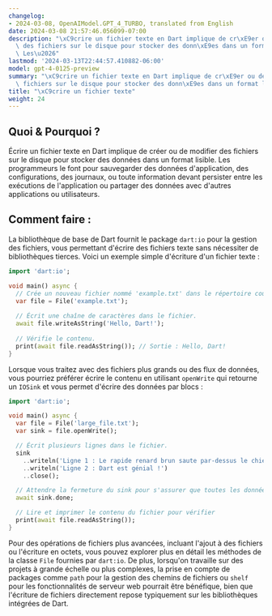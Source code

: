 ```yaml
---
changelog:
- 2024-03-08, OpenAIModel.GPT_4_TURBO, translated from English
date: 2024-03-08 21:57:46.056099-07:00
description: "\xC9crire un fichier texte en Dart implique de cr\xE9er ou de modifier\
  \ des fichiers sur le disque pour stocker des donn\xE9es dans un format lisible.\
  \ Les\u2026"
lastmod: '2024-03-13T22:44:57.410882-06:00'
model: gpt-4-0125-preview
summary: "\xC9crire un fichier texte en Dart implique de cr\xE9er ou de modifier des\
  \ fichiers sur le disque pour stocker des donn\xE9es dans un format lisible."
title: "\xC9crire un fichier texte"
weight: 24
---
```


## Quoi & Pourquoi ?
Écrire un fichier texte en Dart implique de créer ou de modifier des fichiers sur le disque pour stocker des données dans un format lisible. Les programmeurs le font pour sauvegarder des données d'application, des configurations, des journaux, ou toute information devant persister entre les exécutions de l'application ou partager des données avec d'autres applications ou utilisateurs.

## Comment faire :
La bibliothèque de base de Dart fournit le package `dart:io` pour la gestion des fichiers, vous permettant d'écrire des fichiers texte sans nécessiter de bibliothèques tierces. Voici un exemple simple d'écriture d'un fichier texte :

```dart
import 'dart:io';

void main() async {
  // Crée un nouveau fichier nommé 'example.txt' dans le répertoire courant.
  var file = File('example.txt');
  
  // Écrit une chaîne de caractères dans le fichier.
  await file.writeAsString('Hello, Dart!');
  
  // Vérifie le contenu.
  print(await file.readAsString()); // Sortie : Hello, Dart!
}
```

Lorsque vous traitez avec des fichiers plus grands ou des flux de données, vous pourriez préférer écrire le contenu en utilisant `openWrite` qui retourne un `IOSink` et vous permet d'écrire des données par blocs :

```dart
import 'dart:io';

void main() async {
  var file = File('large_file.txt');
  var sink = file.openWrite();

  // Écrit plusieurs lignes dans le fichier.
  sink
    ..writeln('Ligne 1 : Le rapide renard brun saute par-dessus le chien paresseux.')
    ..writeln('Ligne 2 : Dart est génial !')
    ..close();

  // Attendre la fermeture du sink pour s'assurer que toutes les données sont écrites dans le fichier.
  await sink.done;

  // Lire et imprimer le contenu du fichier pour vérifier
  print(await file.readAsString());
}
```

Pour des opérations de fichiers plus avancées, incluant l'ajout à des fichiers ou l'écriture en octets, vous pouvez explorer plus en détail les méthodes de la classe `File` fournies par `dart:io`. De plus, lorsqu'on travaille sur des projets à grande échelle ou plus complexes, la prise en compte de packages comme `path` pour la gestion des chemins de fichiers ou `shelf` pour les fonctionnalités de serveur web pourrait être bénéfique, bien que l'écriture de fichiers directement repose typiquement sur les bibliothèques intégrées de Dart.
